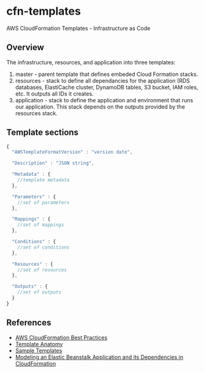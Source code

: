# cfn-templates
AWS CloudFormation Templates - Infrastructure as Code

## Overview
The infrastructure, resources, and application into three templates:

1. master - parent template that defines embeded Cloud Formation stacks.
2. resources - stack to define all dependancies for the application (RDS databases, ElastiCache cluster, DynamoDB tables, S3 bucket, IAM roles, etc.  It outputs all IDs it creates.
3. application - stack to define the application and environment that runs our application.  This stack depends on the outputs provided by the resources stack.

## Template sections
```javascript
{
  "AWSTemplateFormatVersion" : "version date",

  "Description" : "JSON string",

  "Metadata" : {
    //template metadata
  },

  "Parameters" : {
    //set of parameters
  },

  "Mappings" : {
    //set of mappings
  },

  "Conditions" : {
    //set of conditions
  },

  "Resources" : {
    //set of resources
  },

  "Outputs" : {
    //set of outputs
  }
}
```

## References
- [AWS CloudFormation Best Practices](http://docs.aws.amazon.com/AWSCloudFormation/latest/UserGuide/best-practices.html "AWS CloudFormation Best Practices")
- [Template Anatomy](http://docs.aws.amazon.com/AWSCloudFormation/latest/UserGuide/template-anatomy.html "Template Anatomy")
- [Sample Templates](http://docs.aws.amazon.com/AWSCloudFormation/latest/UserGuide/cfn-sample-templates.html "Sample Templates")
- [Modeling an Elastic Beanstalk Application and its Dependencies in CloudFormation](https://blogs.aws.amazon.com/application-management/post/Tx2DUJYZVBMJ92J/Part-1-Develop-Deploy-and-Manage-for-Scale-with-Elastic-Beanstalk-and-CloudForma "Modeling an Elastic Beanstalk Application and its Dependencies in CloudFormation")

